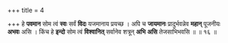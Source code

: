 +++
title = 4

+++
हे **पवमान** सोम त्वं **स्वः** सर्वं **विदः** यजमानाय प्रयच्छ । अपि च **जायमानः** प्रादुर्भवन्नेव **महान्** पूजनीयः **अभवः** असि । किंच हे **इन्दो** सोम त्वं **विश्वानित्** सर्वानेव शत्रून् **अभि** **असि** तेजसाभिभवसि ॥ ॥ १६ ॥